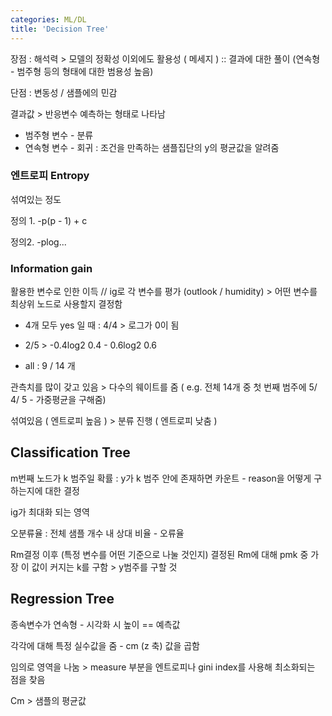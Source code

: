 ```yaml
---
categories: ML/DL
title: 'Decision Tree'
---
```



장점 : 해석력 > 모델의 정확성 이외에도 활용성 ( 메세지 ) :: 결과에 대한 풀이 (연속형 - 범주형 등의 형태에 대한 범용성 높음)

단점 : 변동성 / 샘플에의 민감

결과값 > 반응변수 예측하는 형태로 나타남 

- 범주형 변수 - 분류
- 연속형 변수 - 회귀 : 조건을 만족하는 샘플집단의 y의 평균값을 알려줌



### 엔트로피  Entropy

섞여있는 정도 

정의 1. -p(p - 1) + c

정의2. -plog... 



### Information gain

활용한 변수로 인한 이득 // ig로 각 변수를 평가 (outlook / humidity)  > 어떤 변수를 최상위 노드로 사용할지 결정함

- 4개 모두 yes 일 때 : 4/4 > 로그가 0이 됨

- 2/5 > -0.4log2 0.4 - 0.6log2 0.6 
- all : 9 / 14 개 

관측치를 많이 갖고 있음 > 다수의 웨이트를 줌  ( e.g. 전체 14개 중 첫 번째 범주에 5/ 4/ 5 - 가중평균을 구해줌)

섞여있음 ( 엔트로피 높음 ) > 분류 진행 ( 엔트로피 낮춤 )



## Classification Tree

m번째 노드가 k 범주일 확률 : y가 k 범주 안에 존재하면 카운트 - reason을 어떻게 구하는지에 대한 결정 

ig가 최대화 되는 영역

오분류율 : 전체 샘플 개수 내 상대 비율 - 오류율



Rm결정 이후 (특정 변수를 어떤 기준으로 나눌 것인지) 결정된 Rm에 대해 pmk 중 가장 이 값이 커지는 k를 구함 > y범주를 구할 것



## Regression Tree

종속변수가 연속형 - 시각화 시 높이 == 예측값

각각에 대해 특정 실수값을 줌  - cm (z 축) 값을 곱함 

임의로 영역을 나눔 > measure 부분을 엔트로피나 gini index를 사용해 최소화되는 점을 찾음

Cm > 샘플의 평균값 

